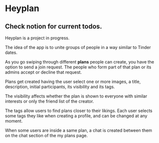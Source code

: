 # Heyplan

## Check notion for current todos.

Heyplan is a project in progress.

The idea of the app is to unite groups of people in a way similar to Tinder dates.

As you go swiping through different **plans** people can create, you have the option to send a join request.
The people who form part of that plan or its admins accept or decline that request.

Plans get created having the user select one or more images, a title, description, initial participants, its visibility and its tags.

The visibility affects whether the plan is shown to everyone with similar interests or only the friend list of the creator.

The tags allow users to find plans closer to their likings. Each user selects some tags they like when creating a profile, and can be changed at any moment.

When some users are inside a same plan, a chat is created between them on the chat section of the my plans page.
